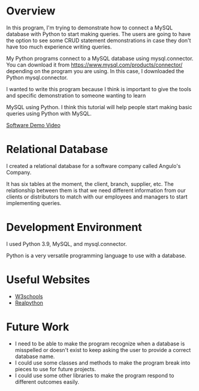 # Overview

In this program, I'm trying to demonstrate how to connect a MySQL database with Python to start making queries. The users are going to have the option to see some CRUD statement demonstrations in case they don't have too much experience writing queries.

My Python programs connect to a MySQL database using mysql.connector. You can download it from https://www.mysql.com/products/connector/ depending on the program you are using. In this case, I downloaded the Python mysql.connector.

I wanted to write this program because I think is important to give the tools and specific demonstration to someone wanting to learn

MySQL using Python. I think this tutorial will help people start making basic queries using Python with MySQL.

[Software Demo Video](https://www.youtube.com/watch?v=j_quC9wJuPE)

# Relational Database

I created a relational database for a software company called Angulo's Company.

It has six tables at the moment, the client, branch, supplier, etc. The relationship between them is that we need different information from our clients or distributors to match with our employees and managers to start implementing queries.

# Development Environment

I used Python 3.9, MySQL, and mysql.connector.

Python is a very versatile programming language to use with a database.

# Useful Websites

- [W3schools](https://www.w3schools.com/MySQL/default.asp)
- [Realpython](https://realpython.com/python-mysql/)

# Future Work

- I need to be able to make the program recognize when a database is misspelled or doesn't exist to keep asking the user to provide a correct database name.
- I could use some classes and methods to make the program break into pieces to use for future projects.
- I could use some other libraries to make the program respond to different outcomes easily.
